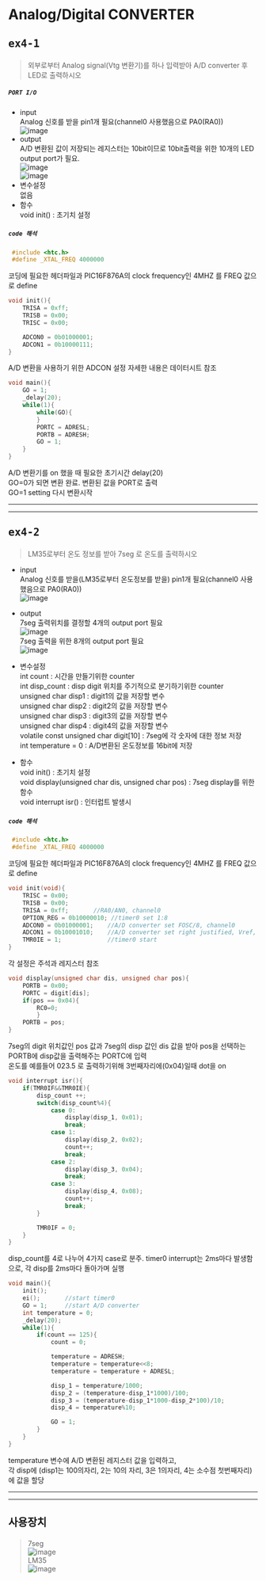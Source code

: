 # Analog/Digital CONVERTER 
## <pre>ex4-1</pre>  
>외부로부터 Analog signal(Vtg 변환기)를 하나 입력받아 A/D converter 후 LED로 출력하시오  

##### <code>PORT I/O</code>  
+ input  
	Analog 신호를 받을 pin1개 필요(channel0 사용했음으로 PA0(RA0))  
  ![image](https://user-images.githubusercontent.com/43701183/48490911-c76fc080-e869-11e8-9013-ce041c22b5ec.png)  
+ output  
  A/D 변환된 값이 저장되는 레지스터는 10bit이므로 10bit출력을 위한 10개의 LED output port가 필요.  
  ![image](https://user-images.githubusercontent.com/43701183/48490674-44e70100-e869-11e8-9b1f-be83f632016d.png)  
  ![image](https://user-images.githubusercontent.com/43701183/48490807-9099aa80-e869-11e8-8e76-5b4dfb687d4b.png)  
+ 변수설정  
  없음  
+ 함수  
  void init() : 초기치 설정  
  
##### <code>code 해석</code> 
```c   
 #include <htc.h>
 #define _XTAL_FREQ 4000000
```
코딩에 필요한 헤더파일과 PIC16F876A의 clock frequency인 4MHZ 를 FREQ 값으로 define  

```c
void init(){
	TRISA = 0xff;
	TRISB = 0x00;
	TRISC = 0x00;

	ADCON0 = 0b01000001;
	ADCON1 = 0b10000111;	
}
```  
A/D 변환을 사용하기 위한 ADCON 설정 자세한 내용은 데이터시트 참조  
```c
void main(){
	GO = 1;
	_delay(20);
	while(1){
		while(GO){
		}
		PORTC = ADRESL;
		PORTB = ADRESH;
		GO = 1;
	}
}
```
A/D 변환기를 on 했을 때 필요한 초기시간 delay(20)  
GO=0가 되면 변환 완료. 변환된 값을 PORT로 출력  
GO=1 setting 다시 변환시작  
  
  
  
    
* * *          
* * * 

## <pre>ex4-2</pre>
>LM35로부터 온도 정보를 받아 7seg 로 온도를 출력하시오  
+ input  
  Analog 신호를 받을(LM35로부터 온도정보를 받을) pin1개 필요(channel0 사용했음으로 PA0(RA0))  
  ![image](https://user-images.githubusercontent.com/43701183/48522221-2c9fd200-e8bb-11e8-8dbf-d7dd28f9deb4.png)  

+ output  
  7seg 출력위치를 결정할 4개의 output port 필요  
  ![image](https://user-images.githubusercontent.com/43701183/48522297-80122000-e8bb-11e8-9f34-5e7748d09a3a.png)  
  7seg 출력을 위한 8개의 output port 필요  
  ![image](https://user-images.githubusercontent.com/43701183/48462123-3fae9580-e81a-11e8-8be9-f5e52fe2027a.png)  
+ 변수설정  
  int count : 시간을 만들기위한 counter  
  int disp_count : disp digit 위치를 주기적으로 분기하기위한 counter  
  unsigned char disp1 : digit1의 값을 저장할 변수  
  unsigned char disp2 : digit2의 값을 저장할 변수  
  unsigned char disp3 : digit3의 값을 저장할 변수  
  unsigned char disp4 : digit4의 값을 저장할 변수  
  volatile const unsigned char digit[10] : 7seg에 각 숫자에 대한 정보 저장  
  int temperature = 0 : A/D변환된 온도정보를 16bit에 저장  
+ 함수  
  void init() : 초기치 설정  
  void display(unsigned char dis, unsigned char pos) : 7seg display를 위한 함수  
  void interrupt isr() : 인터럽트 발생시  
  
##### <code>code 해석</code> 
```c   
 #include <htc.h>
 #define _XTAL_FREQ 4000000
```
코딩에 필요한 헤더파일과 PIC16F876A의 clock frequency인 4MHZ 를 FREQ 값으로 define  
```c
void init(void){
	TRISC = 0x00;
	TRISB = 0x00;
	TRISA = 0xff;		//RA0/AN0, channel0
	OPTION_REG = 0b10000010; //timer0 set 1:8
	ADCON0 = 0b01000001;	//A/D converter set FOSC/8, channel0
	ADCON1 = 0b10001010;	//A/D converter set right justified, Vref, Vss
	TMR0IE = 1;				//timer0 start
}
```
각 설정은 주석과 레지스터 참조  
```c
void display(unsigned char dis, unsigned char pos){
	PORTB = 0x00;
	PORTC = digit[dis];
	if(pos == 0x04){
		RC0=0;
		}
	PORTB = pos;
}
```  
7seg의 digit 위치값인 pos 값과 7seg의 disp 값인 dis 값을 받아 pos을 선택하는 PORTB에 disp값을 출력해주는 PORTC에 입력  
온도를 예를들어 023.5 로 출력하기위해 3번째자리에(0x04)일때 dot을 on  
```c
void interrupt isr(){
	if(TMR0IF&&TMR0IE){
		disp_count ++;
		switch(disp_count%4){
			case 0:
				display(disp_1, 0x01);
				break;
			case 1:
				display(disp_2, 0x02);
				count++;
				break;
			case 2:
				display(disp_3, 0x04);
				break;
			case 3:
				display(disp_4, 0x08);
				count++;
				break;
		}

		TMR0IF = 0;
	}
}
``` 
disp_count를 4로 나누어 4가지 case로 분주. timer0 interrupt는 2ms마다 발생함으로, 각 disp를 2ms마다 돌아가며 실행  
```c
void main(){
	init();
	ei();		//start timer0
	GO = 1;		//start A/D converter
	int temperature = 0;
	_delay(20);
	while(1){
		if(count == 125){
			count = 0;

			temperature = ADRESH;
			temperature = temperature<<8;
			temperature = temperature + ADRESL;

			disp_1 = temperature/1000;
			disp_2 = (temperature-disp_1*1000)/100;
			disp_3 = (temperature-disp_1*1000-disp_2*100)/10;
			disp_4 = temperature%10;

			GO = 1;
		}
	}
}
```
temperature 변수에 A/D 변환된 레지스터 값을 입력하고,  
각 disp에 (disp1는 100의자리, 2는 10의 자리, 3은 1의자리, 4는 소수점 첫번째자리)에 값을 할당  


* * *          
* * *  
  
## <pre>사용장치</pre>   
>7seg  
![image](https://user-images.githubusercontent.com/43701183/48464575-61f8e100-e823-11e8-91fd-a09e429b48dc.png)  
>LM35  
![image](https://user-images.githubusercontent.com/43701183/48522727-198e0180-e8bd-11e8-82c1-555b191956fd.png)

